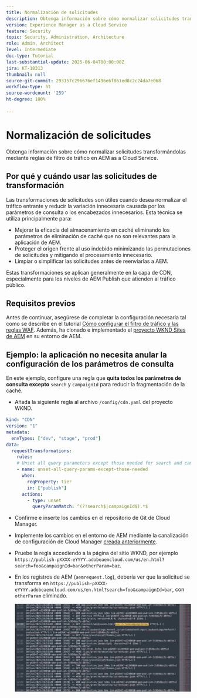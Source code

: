 ```yaml
---
title: Normalización de solicitudes
description: Obtenga información sobre cómo normalizar solicitudes transformándolas mediante reglas de filtro de tráfico en AEM as a Cloud Service.
version: Experience Manager as a Cloud Service
feature: Security
topic: Security, Administration, Architecture
role: Admin, Architect
level: Intermediate
doc-type: Tutorial
last-substantial-update: 2025-06-04T00:00:00Z
jira: KT-18313
thumbnail: null
source-git-commit: 293157c296676ef1496e6f861ed8c2c24da7e068
workflow-type: ht
source-wordcount: '259'
ht-degree: 100%

---
```


# Normalización de solicitudes

Obtenga información sobre cómo normalizar solicitudes transformándolas mediante reglas de filtro de tráfico en AEM as a Cloud Service.

## Por qué y cuándo usar las solicitudes de transformación

Las transformaciones de solicitudes son útiles cuando desea normalizar el tráfico entrante y reducir la variación innecesaria causada por los parámetros de consulta o los encabezados innecesarios. Esta técnica se utiliza principalmente para:

- Mejorar la eficacia del almacenamiento en caché eliminando los parámetros de eliminación de caché que no son relevantes para la aplicación de AEM.
- Proteger el origen frente al uso indebido minimizando las permutaciones de solicitudes y mitigando el procesamiento innecesario.
- Limpiar o simplificar las solicitudes antes de reenviarlas a AEM.

Estas transformaciones se aplican generalmente en la capa de CDN, especialmente para los niveles de AEM Publish que atienden al tráfico público.

## Requisitos previos

Antes de continuar, asegúrese de completar la configuración necesaria tal como se describe en el tutorial [Cómo configurar el filtro de tráfico y las reglas WAF](../setup.md). Además, ha clonado e implementado el [proyecto WKND Sites de AEM](https://github.com/adobe/aem-guides-wknd) en su entorno de AEM.

## Ejemplo: la aplicación no necesita anular la configuración de los parámetros de consulta

En este ejemplo, configure una regla que **quita todos los parámetros de consulta excepto** `search` y `campaignId` para reducir la fragmentación de la caché.

- Añada la siguiente regla al archivo `/config/cdn.yaml` del proyecto WKND.

```yaml
kind: "CDN"
version: "1"
metadata:
  envTypes: ["dev", "stage", "prod"]
data:
  requestTransformations:
    rules:
    # Unset all query parameters except those needed for search and campaignId
    - name: unset-all-query-params-except-those-needed
      when:
        reqProperty: tier
        in: ["publish"]
      actions:
        - type: unset
          queryParamMatch: ^(?!search$|campaignId$).*$
```

- Confirme e inserte los cambios en el repositorio de Git de Cloud Manager.

- Implemente los cambios en el entorno de AEM mediante la canalización de configuración de Cloud Manager [creada anteriormente](../setup.md#deploy-rules-using-adobe-cloud-manager).

- Pruebe la regla accediendo a la página del sitio WKND, por ejemplo `https://publish-pXXXX-eYYYY.adobeaemcloud.com/us/en.html?search=foo&campaignId=bar&otherParam=baz`.

- En los registros de AEM (`aemrequest.log`), debería ver que la solicitud se transforma en `https://publish-pXXXX-eYYYY.adobeaemcloud.com/us/en.html?search=foo&campaignId=bar`, con `otherParam` eliminado.

  ![Transformación de la solicitud WKND](../assets/how-to/aemrequest-log-transformation.png)

